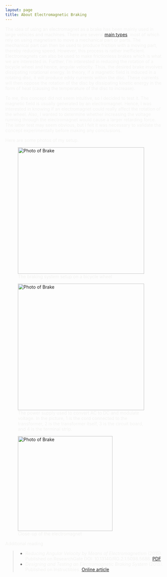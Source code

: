 ```yaml
---
layout: page
title: About Electromagnetic Braking
---
```

<span style="color:#f2f2f0">The idea of using an electromagnet as a brake has been mainly used in large vehicles and machines. There are several [main types](https://en.wikipedia.org/wiki/Electromagnetic_brake), most of which rely on using magnetism to move a mechanical part or parts. The mechanical part can then be used to produce friction with a moving part, thereby reducing speed. However, this process is rather inefficient. Electromagnets can also be used to make frictionless brakes which is what we are interested in. Further, I'm interested in reducing the rotation of a bicycle wheel and hence, angular velocity. Thus, the desired brake involves dissipating rotational energy. In theory, if a magnetic field is induced in a rotating disc, it will produce eddy currents within the disc. These currents will then oppose the rotation of the disc by dissipating kinetic energy in the form of heat (causing the temperature of the disc to increase).</span>

<span style="color:#f2f2f0">To me, this concept did not seem intuitive, so I decided to test it. The magnetic field is usually generated by an electromagnet. Hence, I was interested in knowing if an electromagnet could really affect the rotation of the wheel. Also, I wanted to determine whether increasing the voltage running through the electromagnet would cause a larger retarding force. The latter test may seem obvious, but I felt it was necessary to validate the concept experimentally before making any conclusions.</span>

<span style="color:#f2f2f0">Here are some photos of my setup.</span>

<figure>
  <img src="https://raw.githubusercontent.com/cakoch10/cakoch10.github.io/master/public/main.jpg" alt="Photo of Brake" style="width: 400px;" />
  <figcaption><span style="color:#f2f2f0">The braking system setup on a bicycle wheel</span></figcaption>
</figure>

<figure>
  <img src="https://raw.githubusercontent.com/cakoch10/cakoch10.github.io/master/public/power.jpg" alt="Photo of Brake" style="width: 400px;" />
  <figcaption><span style="color:#f2f2f0">The power supply used to convert AC to DC and modulate voltage. In the picture, 1 is the cord connected to the transformer, 2 is the transformer itself, 3 is the circuit board, and 4 is the terminal strip.</span></figcaption>
</figure>

<figure>
  <img src="https://raw.githubusercontent.com/cakoch10/cakoch10.github.io/master/public/diagram.jpg" alt="Photo of Brake" style="width: 300px;" />
  <figcaption><span style="color:#f2f2f0">Close-up of the electromagnet</span></figcaption>
</figure>

<span style="color:#f2f2f0">Additional reading</span>

> - <span style="color:#f2f2f0">*Reducing Angular Velocity by Means of Electromagnetism* (2015). Published on ResearchGate DOI: 10.13140/RG.2.1.5098.5686. [PDF](https://www.researchgate.net/profile/Caleb_Koch/publication/280204540_Reducing_Angular_Velocity_by_Means_of_Electromagnetism/links/55ad9a0c08aee079921e2c1b.pdf?origin=publication_detail&ev=pub_int_prw_xdl&msrp=HLXOwWbnWT_sVT7uVtXovYINC_736Ktv6AekC6KsgNTGMdFNpHzpLiyfbcEcOv61UTJBeak0AuTC_7yNqD3Lqi-U0y18fOp1ev24W5VYW8o.JaJUZ3RtzamK8uFYRwqkaj3HAWFugFjBGvZvfmP3GAcO2ckygx3qHQ0gcwU4FzQBReohIZgXKH99aSq8SakZRQ.PQsW0u5fAyz3G9G4LXt5PTDREQx60UbWGz4ZNOeaKdZGkd2-6rNtSOHowhd7c9uyY0f0WZi-rW9awnurszRsdQ).</span>
> - <span style="color:#f2f2f0">*Designing and Testing an Electromagnetic Braking System* (2015). Published on Instructibles. [Online article](http://www.instructables.com/id/Designing-and-Testing-an-Electromagnetic-Braking-S/step2/Power-Supply/)</span>
